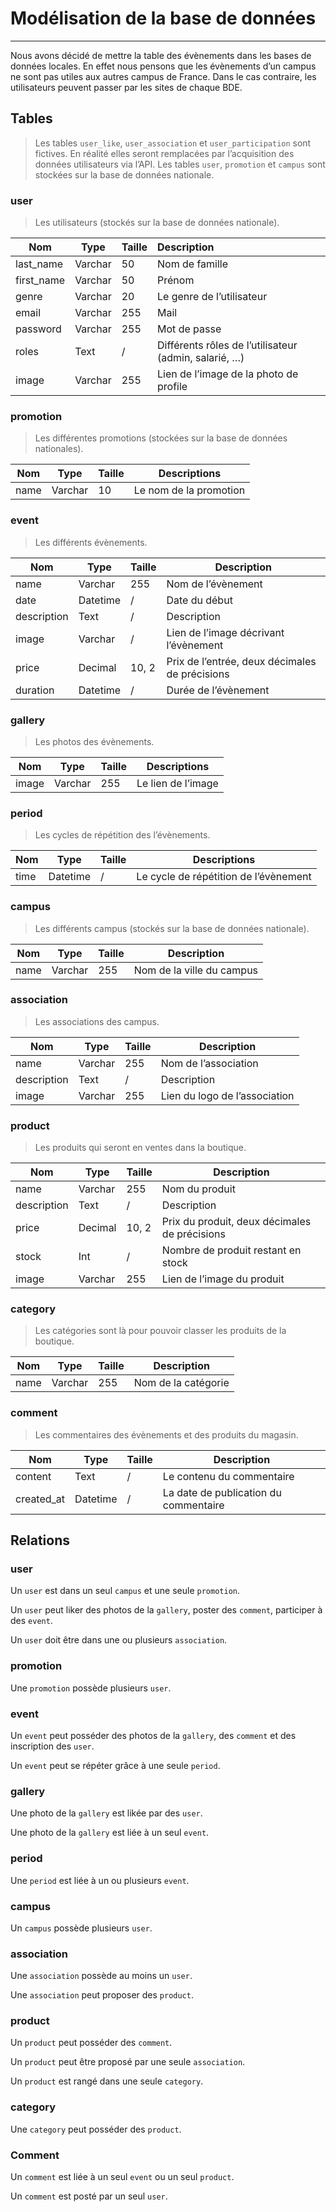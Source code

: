# Modélisation de la base de données

---

Nous avons décidé de mettre la table des évènements dans les bases de données locales. En effet nous pensons que les évènements d’un campus ne sont pas utiles aux autres campus de France. Dans le cas contraire, les utilisateurs peuvent passer par les sites de chaque BDE.



## Tables

> Les tables `user_like`, `user_association` et `user_participation` sont fictives. En réalité elles seront remplacées par l’acquisition des données utilisateurs via l’API. Les tables `user`, `promotion` et `campus` sont stockées sur la base de données nationale.



### user

> Les utilisateurs (stockés sur la base de données nationale).

| Nom        | Type    | Taille | Description                                           |
| ---------- | ------- | ------ | :---------------------------------------------------- |
| last_name  | Varchar | 50     | Nom de famille                                        |
| first_name | Varchar | 50     | Prénom                                                |
| genre      | Varchar | 20     | Le genre de l’utilisateur                             |
| email      | Varchar | 255    | Mail                                                  |
| password   | Varchar | 255    | Mot de passe                                          |
| roles      | Text    | /      | Différents rôles de l’utilisateur (admin, salarié, …) |
| image      | Varchar | 255    | Lien de l’image de la photo de profile                |



### promotion

> Les différentes promotions (stockées sur la base de données nationales).

| Nom  | Type    | Taille | Descriptions           |
| ---- | ------- | ------ | ---------------------- |
| name | Varchar | 10     | Le nom de la promotion |



### event

> Les différents évènements.

| Nom         | Type     | Taille | Description                                    |
| ----------- | -------- | ------ | ---------------------------------------------- |
| name        | Varchar  | 255    | Nom de l’évènement                             |
| date        | Datetime | /      | Date du début                                  |
| description | Text     | /      | Description                                    |
| image       | Varchar  | /      | Lien de l’image décrivant l’évènement          |
| price       | Decimal  | 10, 2  | Prix de l’entrée, deux décimales de précisions |
| duration    | Datetime | /      | Durée de l’évènement                           |



### gallery

> Les photos des évènements.

| Nom   | Type    | Taille | Descriptions       |
| ----- | ------- | ------ | ------------------ |
| image | Varchar | 255    | Le lien de l’image |



### period

> Les cycles de répétition des l’évènements.

| Nom  | Type     | Taille | Descriptions                          |
| ---- | -------- | ------ | ------------------------------------- |
| time | Datetime | /      | Le cycle de répétition de l’évènement |



### campus

> Les différents campus (stockés sur la base de données nationale).

| Nom  | Type    | Taille | Description               |
| ---- | ------- | ------ | ------------------------- |
| name | Varchar | 255    | Nom de la ville du campus |



### association

> Les associations des campus.

| Nom         | Type    | Taille | Description                   |
| ----------- | ------- | ------ | ----------------------------- |
| name        | Varchar | 255    | Nom de l’association          |
| description | Text    | /      | Description                   |
| image       | Varchar | 255    | Lien du logo de l’association |



### product

> Les produits qui seront en ventes dans la boutique.

| Nom         | Type    | Taille | Description                                   |
| ----------- | ------- | ------ | --------------------------------------------- |
| name        | Varchar | 255    | Nom du produit                                |
| description | Text    | /      | Description                                   |
| price       | Decimal | 10, 2  | Prix du produit, deux décimales de précisions |
| stock       | Int     | /      | Nombre de produit restant en stock            |
| image       | Varchar | 255    | Lien de l’image du produit                    |



### category

> Les catégories sont là pour pouvoir classer les produits de la boutique.

| Nom  | Type    | Taille | Description         |
| ---- | ------- | ------ | ------------------- |
| name | Varchar | 255    | Nom de la catégorie |



### comment

> Les commentaires des évènements et des produits du magasin.

| Nom        | Type     | Taille | Description                           |
| ---------- | -------- | ------ | ------------------------------------- |
| content    | Text     | /      | Le contenu du commentaire             |
| created_at | Datetime | /      | La date de publication du commentaire |





## Relations

### user

Un `user` est dans un seul `campus` et une seule `promotion`. 

Un `user` peut liker des photos de la `gallery`, poster des `comment`, participer à des `event`.

Un `user` doit être dans une ou plusieurs `association`.



### promotion

Une `promotion` possède plusieurs `user`.



### event

Un `event` peut posséder des photos de la `gallery`, des `comment` et des inscription des `user`.

Un `event` peut se répéter grâce à une seule `period`.



### gallery

Une photo de la `gallery` est likée par des `user`.

Une photo de la `gallery` est liée à un seul `event`.



### period

Une `period` est liée à un ou plusieurs `event`.



### campus

Un `campus` possède plusieurs `user`.



### association

Une `association` possède au moins un `user`. 

Une `association` peut proposer des `product`.



### product

Un `product` peut posséder des `comment`. 

Un `product` peut être proposé par une seule `association`.

Un `product` est rangé dans une seule `category`.



### category

Une `category` peut posséder des `product`.



### Comment

Un `comment` est liée à un seul `event` ou un seul `product`.

Un `comment` est posté par un seul `user`. 